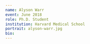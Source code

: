 ```yaml
---
name: Alyson Warr
event: June 2018
role: Ph.D. Student
institution: Harvard Medical School
portrait: alyson-warr.jpg
bio: 
---
```


